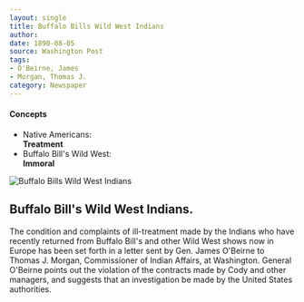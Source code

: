```yaml
---
layout: single
title: Buffalo Bills Wild West Indians
author: 
date: 1890-08-05
source: Washington Post
tags: 
- O'Beirne, James
- Morgan, Thomas J.
category: Newspaper
---
```

<div class="concepts">
    <h4>Concepts</h4>
    <div class="keywords">
        <ul>
            <li>
                <span title="NA:Treatment" style="background-color: transparent;">
                    <a title="NA:Treatment" onmouseover="highlightSpan(this.getAttribute('title'))">
                        Native Americans:
                        <br />
                        <strong>Treatment</strong>
                    </a>  
                </span>
            </li>
            <li>
                <span title="BBWW:Immoral" style="background-color: transparent;">
                    <a title="BBWW:Immoral" onmouseover="highlightSpan(this.getAttribute('title'))">
                        Buffalo Bill's Wild West:
                        <br />
                        <strong>Immoral</strong>
                    </a>  
                </span>
            </li>
        </ul>
    </div>
</div>

![Buffalo Bills Wild West Indians](http://codyarchive.org/figures/250/wfc.nsp01402.1.jpg "Buffalo Bills Wild West Indians")

## Buffalo Bill's Wild West Indians.

<span title="NA:Treatment" style="background-color:transparent">The condition and complaints of ill-treatment made by the Indians who have recently returned from Buffalo Bill's and other Wild West shows now in Europe has been set forth in a letter sent by Gen. James O'Beirne to Thomas J. Morgan, Commissioner of Indian Affairs, at Washington</span>. <span title="BBWW:Immoral" style="background-color:transparent">General O'Beirne points out the violation of the contracts made by Cody and other managers, and suggests that an investigation be made by the United States authorities</span>.
